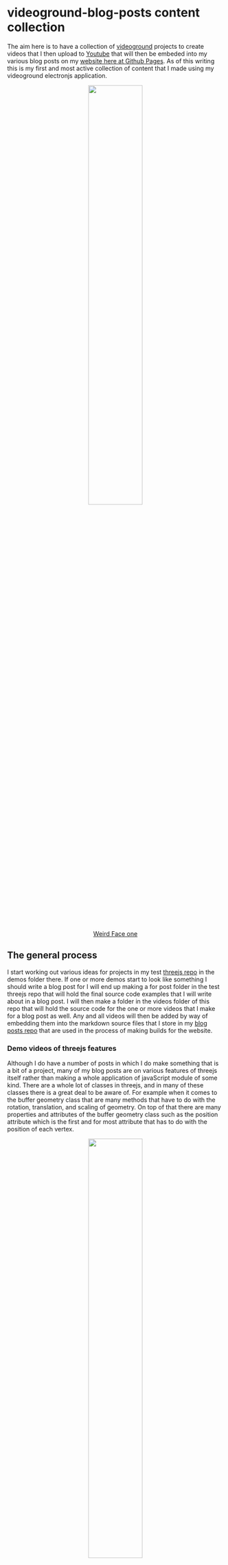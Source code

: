 # videoground-blog-posts content collection

The aim here is to have a collection of [videoground](https://github.com/dustinpfister/videoground) projects to create videos that I then upload to [Youtube](https://www.youtube.com/user/javaweaver) that will then be embeded into my various blog posts on my [website here at Github Pages](https://dustinpfister.github.io/). As of this writing this is my first and most active collection of content that I made using my videoground electronjs application.

<div align="center">
    <a href="https://www.youtube.com/watch?v=AzuB6ExUE64">
        <img src="https://img.youtube.com/vi/AzuB6ExUE64/0.jpg" style="width:50%;">
    </a><br>
    <p>
        <a href="https://dustinpfister.github.io/2022/07/08/threejs-examples-weird-face-one/">Weird Face one</a>
    </p>
</div>

## The general process

I start working out various ideas for projects in my test [threejs repo](https://github.com/dustinpfister/test_threejs) in the demos folder there. If one or more demos start to look like something I should write a blog post for I will end up making a for post folder in the test threejs repo that will hold the final source code examples that I will write about in a blog post. I will then make a folder in the videos folder of this repo that will hold the source code for the one or more videos that I make for a blog post as well. Any and all videos will then be added by way of embedding them into the markdown source files that I store in my [blog posts repo](https://github.com/dustinpfister/blog_posts) that are used in the process of making builds for the website.

### Demo videos of threejs features

Although I do have a number of posts in which I do make something that is a bit of a project, many of my blog posts are on various features of threejs itself rather than making a whole application of javaScript module of some kind. There are a whole lot of classes in threejs, and in many of these classes there is a great deal to be aware of. For example when it comes to the buffer geometry class that are many methods that have to do with the rotation, translation, and scaling of geometry. On top of that there are many properties and attributes of the buffer geometry class such as the position attribute which is the first and for most attribute that has to do with the position of each vertex.

<div align="center">
    <a href="https://www.youtube.com/watch?v=Z4kjKwmCEvo">
        <img src="https://img.youtube.com/vi/Z4kjKwmCEvo/0.jpg" style="width:50%;">
    </a><br>
    <p>
        This is the video for by post on the <a href="https://dustinpfister.github.io/2021/06/07/threejs-buffer-geometry-attributes-position/">Buffer Geometry Position Attribute</a> One of several core attributes of a Buffer Geometry instance.
    </p>
</div>

